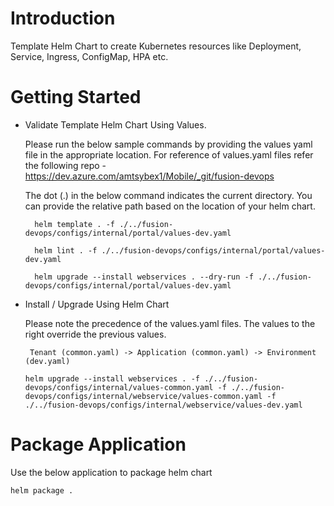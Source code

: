 # Introduction 
Template Helm Chart to create Kubernetes resources like Deployment, Service, Ingress, ConfigMap, HPA etc.

# Getting Started
-   Validate Template Helm Chart Using Values.
    
    Please run the below sample commands by providing the values yaml file in the appropriate location.
    For reference of values.yaml files refer the following repo - https://dev.azure.com/amtsybex1/Mobile/_git/fusion-devops 
    
    The dot (.) in the below command indicates the current directory. You can provide the relative path based on the location of your helm chart.
    
    ```
      helm template . -f ./../fusion-devops/configs/internal/portal/values-dev.yaml
    ```

    ```
      helm lint . -f ./../fusion-devops/configs/internal/portal/values-dev.yaml
    ```

    ```
      helm upgrade --install webservices . --dry-run -f ./../fusion-devops/configs/internal/portal/values-dev.yaml
    ```
      
-   Install / Upgrade Using Helm Chart
    
    Please note the precedence of the values.yaml files. The values to the right override the previous values.
    
    ` 
    Tenant (common.yaml) -> Application (common.yaml) -> Environment (dev.yaml) 
    `
    ```
    helm upgrade --install webservices . -f ./../fusion-devops/configs/internal/values-common.yaml -f ./../fusion-devops/configs/internal/webservice/values-common.yaml -f ./../fusion-devops/configs/internal/webservice/values-dev.yaml
    ```


# Package Application
Use the below application to package helm chart

```
helm package .
```

